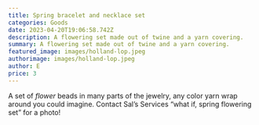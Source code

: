 ```yaml
---
title: Spring bracelet and necklace set
categories: Goods
date: 2023-04-20T19:06:58.742Z
description: A flowering set made out of twine and a yarn covering.
summary: A flowering set made out of twine and a yarn covering.
featured_image: images/holland-lop.jpeg
authorimage: images/holland-lop.jpeg
author: E
price: 3
---
```

A set of *flower* beads in many parts of the jewelry, any color yarn wrap around you could imagine. Contact Sal’s Services “what if, spring flowering set” for a photo!